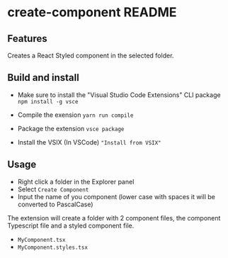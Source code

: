 # create-component README

## Features

Creates a React Styled component in the selected folder.

## Build and install

- Make sure to install the "Visual Studio Code Extensions" CLI package
  `npm install -g vsce`

- Compile the exension
  `yarn run compile`

- Package the extension
  `vsce package`

- Install the VSIX (In VSCode)
  `"Install from VSIX"`

## Usage

- Right click a folder in the Explorer panel
- Select `Create Component`
- Input the name of you component (lower case with spaces it will be converted to PascalCase)

The extension will create a folder with 2 component files, the component Typescript file and a styled component file.

- `MyComponent.tsx`
- `MyComponent.styles.tsx`
